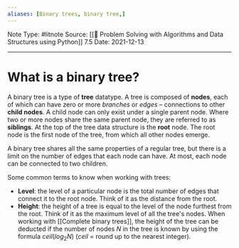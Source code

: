 ```yaml
---
aliases: [Binary trees, binary tree,]
---
```

Note Type: #litnote
Source: [[📖 Problem Solving with Algorithms and Data Structures using Python]] 7.5
Date: 2021-12-13

---
# What is a binary tree?
A binary tree is a type of **tree** datatype. A tree is composed of **nodes**, each of which can have zero or more *branches* or *edges* – connections to other **child nodes**. A child node can only exist under a single parent node. Where two or more nodes share the same parent node, they are referred to as **siblings**. At the top of the tree data structure is the **root** node. The root node is the first node of the tree, from which all other nodes emerge.

A binary tree shares all the same properties of a regular tree, but there is a limit on the number of edges that each node can have. At most, each node can be connected to two children.

Some common terms to know when working with trees:

- **Level**: the level of a particular node is the total number of edges that connect it to the root node. Think of it as the distance from the root.
- **Height**: the height of a tree is equal to the level of the node furthest from the root. Think of it as the maximum level of all the tree's nodes. When working with [[Complete binary trees]], the height of the tree can be deducted if the number of nodes $N$ in the tree is known by using the formula $ceil(log_2N)$ ($ceil$ = round up to the nearest integer).
